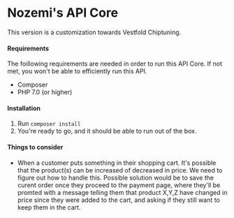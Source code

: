 # Nozemi's API Core

This version is a customization towards Vestfold Chiptuning.


#### Requirements
The foillowing requirements are needed in order to run this API Core. If not met, you won't be able to efficiently run this API.

- Composer
- PHP 7.0 (or higher)

#### Installation
1. Run `composer install `
2. You're ready to go, and it should be able to run out of the box.


#### Things to consider
- When a customer puts something in their shopping cart. It's possible that the product(s) can be increased of decreased in price. We need to figure out how to handle this. Possible solution would be to save the curent order once they proceed to the payment page, where they'll be promted with a message telling them that product X,Y,Z have changed in price since they were added to the cart, and asking if they still want to keep them in the cart.